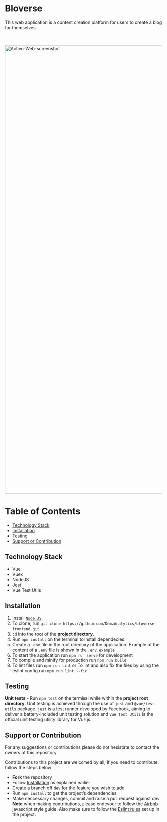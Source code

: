 # Bloverse
This web application is a content creation platform for users to create a blog for themselves. 

<br />
<br />

<img width="1440" alt="Activo-Web-screenshot" src="https://res.cloudinary.com/dxayftnxb/image/upload/v1543343490/Screen_Shot_2018-11-27_at_7.29.05_PM_owc4kp.png">
<br />

# Table of Contents
- [Technology Stack](#technology-stack)
- [Installation](#installation)
- [Testing](#testing)
- [Support or Contribution](#Support~Contribution)

## Technology Stack
- Vue
- Vuex
- NodeJS
- Jest
- Vue Test Utils

## Installation
1. Install [`Node JS`](https://nodejs.org/en/).
2. To clone, run `git clone https://github.com/DemzAnalytics/bloverse-frontend.git`.
3. `cd` into the root of the **project directory**.
4. Run `npm install` on the terminal to install dependecies.
6. Create a `.env` file in the root directory of the application. Example of the content of a `.env` file is shown in the `.env.example`
7. To start the application run `npm run serve` for development
8. To compile and minify for production run `npm run build`
9. To lint files run `npm run lint` or To lint and also fix the files by using the eslint config run `npm run lint --fix`

## Testing
**Unit tests** - Run `npm test` on the terminal while within the **project root directory**. Unit testing is achieved through the use of `jest` and `@vue/test-utils` package. 
`jest` is a test runner developed by Facebook, aiming to deliver a battery-included unit testing solution and `Vue Test Utils` is the official unit testing utility library for Vue.js.

## Support or Contribution
For any suggestions or contributions please do not hesistate to contact the owners of this repository.

Contributions to this project are welcomed by all, If you need to contribute, follow the steps below
* **Fork** the repository
* Follow [Installation](#installation) as explained earlier
* Create a branch off `dev` for the feature you wish to add
* Run `npm install` to get the project's dependencies
* Make neccessary changes, commit and raise a pull request against dev
**Note** when making contributions, please endevour to follow the [Airbnb](https://github.com/airbnb/javascript) javascript style guide. Also make sure to follow the [Eslint rules](https://github.com/DemzAnalytics/bloverse-frontend/blob/dev/.eslintrc) set up in the project. 
